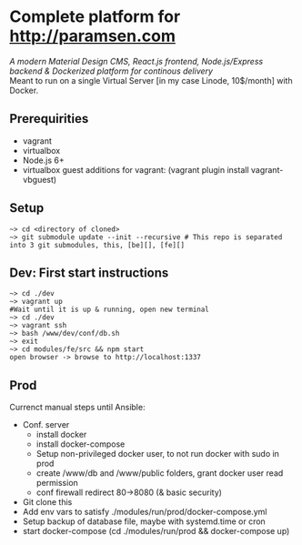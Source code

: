 # Complete platform for http://paramsen.com
_A modern Material Design CMS, React.js frontend, Node.js/Express backend & Dockerized platform for continous delivery_  
Meant to run on a single Virtual Server [in my case Linode, 10$/month] with Docker.

## Prerequirities
- vagrant
- virtualbox
- Node.js 6+
- virtualbox guest additions for vagrant: (vagrant plugin install vagrant-vbguest)

## Setup
    ~> cd <directory of cloned>
    ~> git submodule update --init --recursive # This repo is separated into 3 git submodules, this, [be][], [fe][]

## Dev: First start instructions
    ~> cd ./dev  
    ~> vagrant up  
    #Wait until it is up & running, open new terminal
    ~> cd ./dev  
    ~> vagrant ssh  
    ~> bash /www/dev/conf/db.sh  
    ~> exit  
    ~> cd modules/fe/src && npm start  
    open browser -> browse to http://localhost:1337

## Prod
Currenct manual steps until Ansible:  
* Conf. server
    * install docker
    * install docker-compose
    * Setup non-privileged docker user, to not run docker with sudo in prod 
    * create /www/db and /www/public folders, grant docker user read permission
    * conf firewall redirect 80->8080 (& basic security)
* Git clone this
* Add env vars to satisfy ./modules/run/prod/docker-compose.yml
* Setup backup of database file, maybe with systemd.time or cron
* start docker-compose (cd ./modules/run/prod && docker-compose up)

[be]: https://github.com/paramsen/fe.paramsen.com "backend"
[fe]: https://github.com/paramsen/fe.paramsen.com "frontend"
